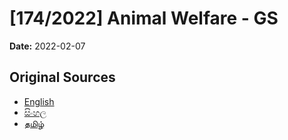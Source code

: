 # [174/2022] Animal Welfare - GS

**Date:** 2022-02-07

## Original Sources

- [English](https://documents.gov.lk/view/bills/2022/2/174-2022_E.pdf)
- [සිංහල](https://documents.gov.lk/view/bills/2022/2/174-2022_S.pdf)
- [தமிழ்](https://documents.gov.lk/view/bills/2022/2/174-2022_T.pdf)

